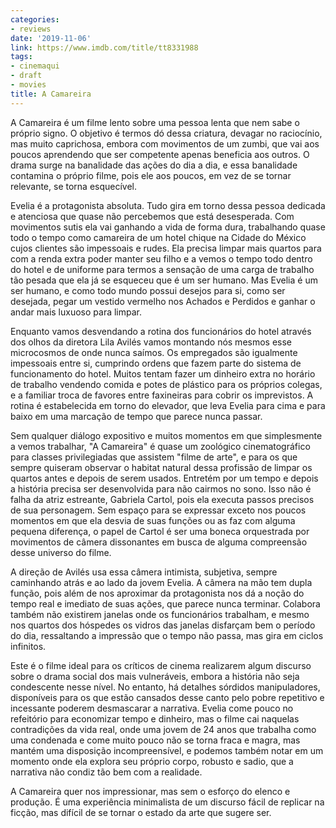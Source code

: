 ```yaml
---
categories:
- reviews
date: '2019-11-06'
link: https://www.imdb.com/title/tt8331988
tags:
- cinemaqui
- draft
- movies
title: A Camareira
---
```


A Camareira é um filme lento sobre uma pessoa lenta que nem sabe o próprio signo. O objetivo é termos dó dessa criatura, devagar no raciocínio, mas muito caprichosa, embora com movimentos de um zumbi, que vai aos poucos aprendendo que ser competente apenas beneficia aos outros. O drama surge na banalidade das ações do dia a dia, e essa banalidade contamina o próprio filme, pois ele aos poucos, em vez de se tornar relevante, se torna esquecível.

Evelia é a protagonista absoluta. Tudo gira em torno dessa pessoa dedicada e atenciosa que quase não percebemos que está desesperada. Com movimentos sutis ela vai ganhando a vida de forma dura, trabalhando quase todo o tempo como camareira de um hotel chique na Cidade do México cujos clientes são impessoais e rudes. Ela precisa limpar mais quartos para com a renda extra poder manter seu filho e a vemos o tempo todo dentro do hotel e de uniforme para termos a sensação de uma carga de trabalho tão pesada que ela já se esqueceu que é um ser humano. Mas Evelia é um ser humano, e como todo mundo possui desejos para si, como ser desejada, pegar um vestido vermelho nos Achados e Perdidos e ganhar o andar mais luxuoso para limpar.

Enquanto vamos desvendando a rotina dos funcionários do hotel através dos olhos da diretora Lila Avilés vamos montando nós mesmos esse microcosmos de onde nunca saímos. Os empregados são igualmente impessoais entre si, cumprindo ordens que fazem parte do sistema de funcionamento do hotel. Muitos tentam fazer um dinheiro extra no horário de trabalho vendendo comida e potes de plástico para os próprios colegas, e a familiar troca de favores entre faxineiras para cobrir os imprevistos. A rotina é estabelecida em torno do elevador, que leva Evelia para cima e para baixo em uma marcação de tempo que parece nunca passar.

Sem qualquer diálogo expositivo e muitos momentos em que simplesmente a vemos trabalhar, "A Camareira" é quase um zoológico cinematográfico para classes privilegiadas que assistem "filme de arte", e para os que sempre quiseram observar o habitat natural dessa profissão de limpar os quartos antes e depois de serem usados. Entretém por um tempo e depois a história precisa ser desenvolvida para não cairmos no sono. Isso não é falha da atriz estreante, Gabriela Cartol, pois ela executa passos precisos de sua personagem. Sem espaço para se expressar exceto nos poucos momentos em que ela desvia de suas funções ou as faz com alguma pequena diferença, o papel de Cartol é ser uma boneca orquestrada por movimentos de câmera dissonantes em busca de alguma compreensão desse universo do filme.

A direção de Avilés usa essa câmera intimista, subjetiva, sempre caminhando atrás e ao lado da jovem Evelia. A câmera na mão tem dupla função, pois além de nos aproximar da protagonista nos dá a noção do tempo real e imediato de suas ações, que parece nunca terminar. Colabora também não existirem janelas onde os funcionários trabalham, e mesmo nos quartos dos hóspedes os vidros das janelas disfarçam bem o período do dia, ressaltando a impressão que o tempo não passa, mas gira em ciclos infinitos.

Este é o filme ideal para os críticos de cinema realizarem algum discurso sobre o drama social dos mais vulneráveis, embora a história não seja condescente nesse nível. No entanto, há detalhes sórdidos manipuladores, disponíveis para os que estão cansados desse canto pelo pobre repetitivo e incessante poderem desmascarar a narrativa. Evelia come pouco no refeitório para economizar tempo e dinheiro, mas o filme cai naquelas contradições da vida real, onde uma jovem de 24 anos que trabalha como uma condenada e come muito pouco não se torna fraca e magra, mas mantém uma disposição incompreensível, e podemos também notar em um momento onde ela explora seu próprio corpo, robusto e sadio, que a narrativa não condiz tão bem com a realidade.

A Camareira quer nos impressionar, mas sem o esforço do elenco e produção. É uma experiência minimalista de um discurso fácil de replicar na ficção, mas difícil de se tornar o estado da arte que sugere ser.